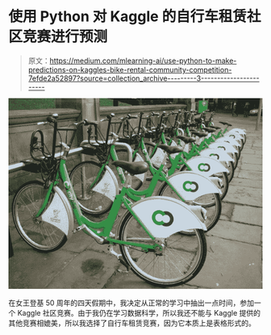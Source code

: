 # 使用 Python 对 Kaggle 的自行车租赁社区竞赛进行预测

> 原文：<https://medium.com/mlearning-ai/use-python-to-make-predictions-on-kaggles-bike-rental-community-competition-7efde2a52897?source=collection_archive---------3----------------------->

![](img/d3a3d24b1d07b8a3df13696ddee73511.png)

在女王登基 50 周年的四天假期中，我决定从正常的学习中抽出一点时间，参加一个 Kaggle 社区竞赛。由于我仍在学习数据科学，所以我还不能与 Kaggle 提供的其他竞赛相媲美，所以我选择了自行车租赁竞赛，因为它本质上是表格形式的。